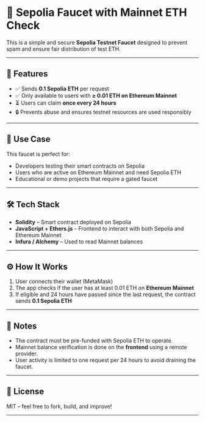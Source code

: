 # 🚰 Sepolia Faucet with Mainnet ETH Check

This is a simple and secure **Sepolia Testnet Faucet** designed to prevent spam and ensure fair distribution of test ETH.

---

## 🌟 Features

* ✅ Sends **0.1 Sepolia ETH** per request
* ✅ Only available to users with **≥ 0.01 ETH on Ethereum Mainnet**
* ⏳ Users can claim **once every 24 hours**
* 🔒 Prevents abuse and ensures testnet resources are used responsibly

---

## 🎯 Use Case

This faucet is perfect for:

* Developers testing their smart contracts on Sepolia
* Users who are active on Ethereum Mainnet and need Sepolia ETH
* Educational or demo projects that require a gated faucet

---

## 🛠 Tech Stack

* **Solidity** – Smart contract deployed on Sepolia
* **JavaScript + Ethers.js** – Frontend to interact with both Sepolia and Ethereum Mainnet
* **Infura / Alchemy** – Used to read Mainnet balances

---

## ⚙️ How It Works

1. User connects their wallet (MetaMask)
2. The app checks if the user has at least 0.01 ETH on **Ethereum Mainnet**
3. If eligible and 24 hours have passed since the last request, the contract sends **0.1 Sepolia ETH**

---

## 📌 Notes

* The contract must be pre-funded with Sepolia ETH to operate.
* Mainnet balance verification is done on the **frontend** using a remote provider.
* User activity is limited to one request per 24 hours to avoid draining the faucet.

---

## 📄 License

MIT – feel free to fork, build, and improve!

---

